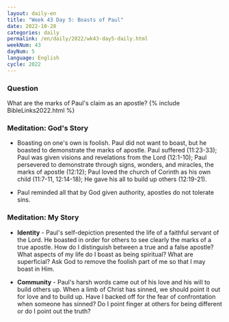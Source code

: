 ```yaml
---
layout: daily-en
title: "Week 43 Day 5: Boasts of Paul"
date: 2022-10-28 
categories: daily
permalink: /en/daily/2022/wk43-day5-daily.html
weekNum: 43
dayNum: 5
language: English
cycle: 2022
---
```

### Question     
What are the marks of Paul's claim as an apostle?
{% include BibleLinks2022.html %} 

### Meditation: God's Story   
+ Boasting on one's own is foolish. Paul did not want to boast, but he boasted to demonstrate the marks of apostle. Paul suffered (11:23-33); Paul was given visions and revelations from the Lord (12:1-10); Paul persevered to demonstrate through signs, wonders, and miracles, the marks of apostle (12:12); Paul loved the church of Corinth as his own child (11:7-11, 12:14-18); He gave his all to build up others (12:19-21). 

+ Paul reminded all that by God given authority, apostles do not tolerate sins. 

### Meditation: My Story   
+ **Identity** - Paul's self-depiction presented the life of a faithful servant of the Lord. He boasted in order for others to see clearly the marks of a true apostle. How do I distinguish between a true and a false apostle? What aspects of my life do I boast as being spiritual? What are superficial? Ask God to remove the foolish part of me so that I may boast in Him. 

+ **Community** - Paul's harsh words came out of his love and his will to build others up. When a limb of Christ has sinned, we should point it out for love and to build up. Have I backed off for the fear of confrontation when someone has sinned? Do I point finger at others for being different or do I point out the truth? 
